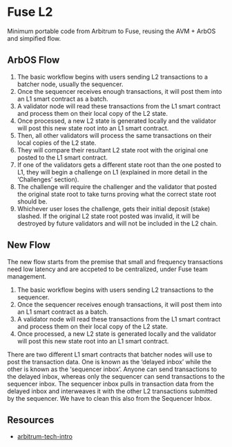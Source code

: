 Fuse L2
=======


Minimum portable code from Arbitrum to Fuse, reusing the AVM + ArbOS and simpified flow.



## ArbOS Flow

1. The basic workflow begins with users sending L2 transactions to a batcher node, usually the sequencer.
2. Once the sequencer receives enough transactions, it will post them into an L1 smart contract as a batch.
3. A validator node will read these transactions from the L1 smart contract and process them on their local copy of the L2 state.
4. Once processed, a new L2 state is generated locally and the validator will post this new state root into an L1 smart contract.
5. Then, all other validators will process the same transactions on their local copies of the L2 state.
6. They will compare their resultant L2 state root with the original one posted to the L1 smart contract.
7. If one of the validators gets a different state root than the one posted to L1, they will begin a challenge on L1 (explained in more detail in the ‘Challenges’ section).
8. The challenge will require the challenger and the validator that posted the original state root to take turns proving what the correct state root should be.
9. Whichever user loses the challenge, gets their initial deposit (stake) slashed. If the original L2 state root posted was invalid, it will be destroyed by future validators and will not be included in the L2 chain.





## New Flow

The new flow starts from the premise that small and frequency transactions need low latency and are accpeted to be centralized, under Fuse team management.

1. The basic workflow begins with users sending L2 transactions to the sequencer.
2. Once the sequencer receives enough transactions, it will post them into an L1 smart contract as a batch.
3. A validator node will read these transactions from the L1 smart contract and process them on their local copy of the L2 state.
4. Once processed, a new L2 state is generated locally and the validator will post this new state root into an L1 smart contract.


There are two different L1 smart contracts that batcher nodes will use to post the transaction data. One is known as the ‘delayed inbox’ while the other is known as the ‘sequencer inbox’. Anyone can send transactions to the delayed inbox, whereas only the sequencer can send transactions to the sequencer inbox. The sequencer inbox pulls in transaction data from the delayed inbox and interweaves it with the other L2 transactions submitted by the sequencer. We have to clean this also from the Sequencer Inbox.



## Resources

* [arbitrum-tech-intro](https://medium.com/privacy-scaling-explorations/a-technical-introduction-to-arbitrums-optimistic-rollup-860955ea5fec)
